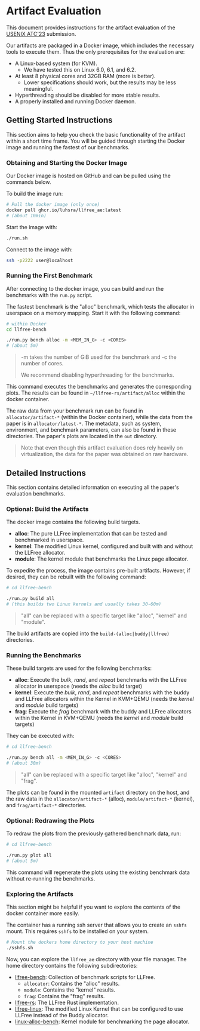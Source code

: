 # Artifact Evaluation

This document provides instructions for the artifact evaluation of the [USENIX ATC'23](https://www.usenix.org/conference/atc23/call-for-artifacts) submission.

Our artifacts are packaged in a Docker image, which includes the necessary tools to execute them.
Thus the only prerequisites for the evaluation are:

- A Linux-based system (for KVM).
  - We have tested this on Linux 6.0, 6.1, and 6.2.
- At least 8 physical cores and 32GB RAM (more is better).
  - Lower specifications should work, but the results may be less meaningful.
- Hyperthreading should be disabled for more stable results.
- A properly installed and running Docker daemon.


## Getting Started Instructions

This section aims to help you check the basic functionality of the artifact within a short time frame.
You will be guided through starting the Docker image and running the fastest of our benchmarks.

### Obtaining and Starting the Docker Image

Our Docker image is hosted on GitHub and can be pulled using the commands below.

To build the image run:

```sh
# Pull the docker image (only once)
docker pull ghcr.io/luhsra/llfree_ae:latest
# (about 10min)
```

Start the image with:

```sh
./run.sh
```

Connect to the image with:
```sh
ssh -p2222 user@localhost
```

### Running the First Benchmark

After connecting to the docker image, you can build and run the benchmarks with the `run.py` script.

The fastest benchmark is the "alloc" benchmark, which tests the allocator in userspace on a memory mapping.
Start it with the following command:

```sh
# within Docker
cd llfree-bench

./run.py bench alloc -m <MEM_IN_G> -c <CORES>
# (about 5m)
```

> -m takes the number of GiB used for the benchmark and -c the number of cores.
>
> We recommend disabling hyperthreading for the benchmarks.

This command executes the benchmarks and generates the corresponding plots.
The results can be found in `~/llfree-rs/artifact/alloc` within the docker container.

The raw data from your benchmark run can be found in `allocator/artifact-*` (within the Docker container), while the data from the paper is in `allocator/latest-*`.
The metadata, such as system, environment, and benchmark parameters, can also be found in these directories.
The paper's plots are located in the `out` directory.

> Note that even though this artifact evaluation does rely heavily on virtualization, the data for the paper was obtained on raw hardware.


## Detailed Instructions

This section contains detailed information on executing all the paper's evaluation benchmarks.

### Optional: Build the Artifacts

The docker image contains the following build targets.

- **alloc**: The pure LLFree implementation that can be tested and benchmarked in userspace.
- **kernel**: The modified Linux kernel, configured and built with and without the LLFree allocator.
- **module**: The kernel module that benchmarks the Linux page allocator.

To expedite the process, the image contains pre-built artifacts.
However, if desired, they can be rebuilt with the following command:

```sh
# cd llfree-bench

./run.py build all
# (this builds two Linux kernels and usually takes 30-60m)
```

> "all" can be replaced with a specific target like "alloc", "kernel" and "module".

The build artifacts are copied into the `build-(alloc|buddy|llfree)` directories.


### Running the Benchmarks

These build targets are used for the following benchmarks:

- **alloc**: Execute the *bulk*, *rand*, and *repeat* benchmarks with the LLFree allocator in userspace (needs the *alloc* build target)
- **kernel**: Execute the *bulk*, *rand*, and *repeat* benchmarks with the buddy and LLFree allocators within the Kernel in KVM+QEMU (needs the *kernel* and *module* build targets)
- **frag**: Execute the *frag* benchmark with the buddy and LLFree allocators within the Kernel in KVM+QEMU (needs the *kernel* and *module* build targets)

They can be executed with:

```sh
# cd llfree-bench

./run.py bench all -m <MEM_IN_G> -c <CORES>
# (about 30m)
```

> "all" can be replaced with a specific target like "alloc", "kernel" and "frag".

The plots can be found in the mounted `artifact` directory on the host, and the raw data in the `allocator/artifact-*` (alloc), `module/artifact-*` (kernel), and `frag/artifact-*` directories.


### Optional: Redrawing the Plots

To redraw the plots from the previously gathered benchmark data, run:

```sh
# cd llfree-bench

./run.py plot all
# (about 5m)
```

This command will regenerate the plots using the existing benchmark data without re-running the benchmarks.


### Exploring the Artifacts

This section might be helpful if you want to explore the contents of the docker container more easily.

The container has a running ssh server that allows you to create an `sshfs` mount.
This requires `sshfs` to be installed on your system.

```sh
# Mount the dockers home directory to your host machine
./sshfs.sh
```

Now, you can explore the `llfree_ae` directory with your file manager.
The home directory contains the following subdirectories:

- [llfree-bench](https://github.com/luhsra/llfree-bench): Collection of benchmark scripts for LLFree.
  - `allocator`: Contains the "alloc" results.
  - `module`: Contains the "kernel" results.
  - `frag`: Contains the "frag" results.
- [llfree-rs](https://github.com/luhsra/llfree-rs): The LLFree Rust implementation.
- [llfree-linux](https://github.com/luhsra/llfree-linux): The modified Linux Kernel that can be configured to use LLFree instead of the Buddy allocator.
- [linux-alloc-bench](https://github.com/luhsra/linux-alloc-bench): Kernel module for benchmarking the page allocator.
